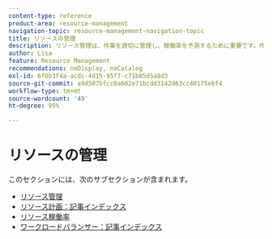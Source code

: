 ```yaml
---
content-type: reference
product-area: resource-management
navigation-topic: resource-management-navigation-topic
title: リソースの管理
description: リソース管理は、作業を適切に管理し、稼働率を予測するために重要です。作業のリソースの計画およびスケジュールについて詳しくは、次の記事を参照してください。
author: Lisa
feature: Resource Management
recommendations: noDisplay, noCatalog
exl-id: 6f8b3f4a-acdc-4d15-95f7-c71b85d5a8d3
source-git-commit: a9d507bfcc0a602e71bcdd3142d63cc40175ebf4
workflow-type: tm+mt
source-wordcount: '49'
ht-degree: 95%

---
```


# リソースの管理

このセクションには、次のサブセクションが含まれます。

* [リソース管理](../resource-mgmt/resource-mgmt-overview/resource-management-overview.md)
* [リソース計画：記事インデックス](../resource-mgmt/resource-planning/resource-planning-overview.md)
* [リソース稼働率](../resource-mgmt/resource-utilization/resource-utilization.md)
* [ワークロードバランサー：記事インデックス](../resource-mgmt/workload-balancer/workload-balancer.md)
